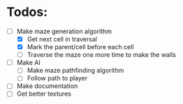 # Todos:
  - [ ] Make maze generation algorithm
    - [x] Get next cell in traversal 
    - [x] Mark the parent/cell before each cell
    - [ ] Traverse the maze one more time to make the walls
  - [ ] Make AI
    - [ ] Make maze pathfinding algorithm
    - [ ] Follow path to player
  - [ ] Make documentation
  - [ ] Get better textures
